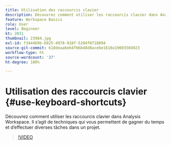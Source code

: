```yaml
---
title: Utilisation des raccourcis clavier
description: Découvrez comment utiliser les raccourcis clavier dans Analysis Workspace
feature: Workspace Basics
role: User
level: Beginner
kt: 2031
thumbnail: 23984.jpg
exl-id: f344469b-b925-4978-918f-5204f6f10094
source-git-commit: 618deaa6e64f66b48d8acebe1610a19603504923
workflow-type: ht
source-wordcount: '37'
ht-degree: 100%

---
```


# Utilisation des raccourcis clavier {#use-keyboard-shortcuts}

Découvrez comment utiliser les raccourcis clavier dans Analysis Workspace. Il s’agit de techniques qui vous permettent de gagner du temps et d’effectuer diverses tâches dans un projet.

>[!VIDEO](https://video.tv.adobe.com/v/23984/?quality=12&learn=on)
